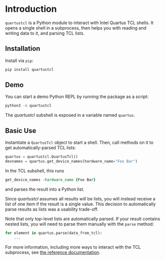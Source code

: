 # Introduction

`quartustcl` is a Python module to interact with Intel Quartus TCL
shells. It opens a single shell in a subprocess, then helps you with
reading and writing data to it, and parsing TCL lists.

## Installation

Install via `pip`:

```bash
pip install quartustcl
```

## Demo

You can start a demo Python REPL by running the package as a script:
```bash
python3 -m quartustcl
```

The *quartustcl* subshell is exposed in a variable named `quartus`.

## Basic Use

Instantiate a `QuartusTcl` object to start a shell. Then, call methods
on it to get automatically-parsed TCL lists:

```python
quartus = quartustcl.QuartusTcl()
devnames = quartus.get_device_names(hardware_name="Foo Bar")
```

In the TCL subshell, this runs
```tcl
get_device_names -hardware_name {Foo Bar}
```
and parses the result into a Python list.

Since *quartustcl* assumes all results will be lists, you will instead
receive a list of one item if the result is a single value. This
decision to automatically parse results as lists was a usability
trade-off.

Note that only top-level lists are automatically parsed. If your
result contains nested lists, you will need to parse them manually
with the `parse` method:

```python
for element in quartus.parse(data_from_tcl):
    ...
```

For more information, including more ways to interact with the TCL
subprocess, see [the reference documentation](reference).
